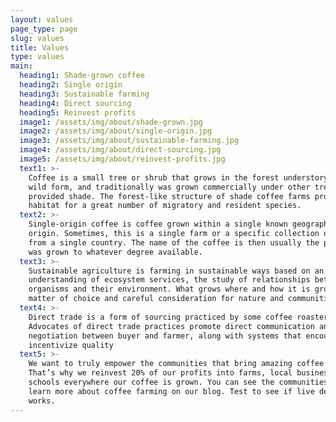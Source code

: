 ```yaml
---
layout: values
page_type: page
slug: values
title: Values
type: values
main:
  heading1: Shade-grown coffee
  heading2: Single origin
  heading3: Sustainable farming
  heading4: Direct sourcing
  heading5: Reinvest profits
  image1: /assets/img/about/shade-grown.jpg
  image2: /assets/img/about/single-origin.jpg
  image3: /assets/img/about/sustainable-farming.jpg
  image4: /assets/img/about/direct-sourcing.jpg
  image5: /assets/img/about/reinvest-profits.jpg
  text1: >-
    Coffee is a small tree or shrub that grows in the forest understory in its
    wild form, and traditionally was grown commercially under other trees that
    provided shade. The forest-like structure of shade coffee farms provides
    habitat for a great number of migratory and resident species.
  text2: >-
    Single-origin coffee is coffee grown within a single known geographic
    origin. Sometimes, this is a single farm or a specific collection of beans
    from a single country. The name of the coffee is then usually the place it
    was grown to whatever degree available.
  text3: >-
    Sustainable agriculture is farming in sustainable ways based on an
    understanding of ecosystem services, the study of relationships between
    organisms and their environment. What grows where and how it is grown are a
    matter of choice and careful consideration for nature and communities.
  text4: >-
    Direct trade is a form of sourcing practiced by some coffee roasters.
    Advocates of direct trade practices promote direct communication and price
    negotiation between buyer and farmer, along with systems that encourage and
    incentivize quality 
  text5: >-
    We want to truly empower the communities that bring amazing coffee to you.
    That’s why we reinvest 20% of our profits into farms, local businesses and
    schools everywhere our coffee is grown. You can see the communities grow and
    learn more about coffee farming on our blog. Test to see if live deployment
    works.
---
```




